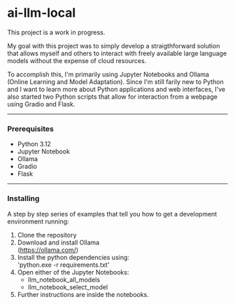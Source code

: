 # ai-llm-local

This project is a work in progress.

My goal with this project was to simply develop a straigthforward solution that allows myself and others to interact with freely available large language models without the expense of cloud resources.

To accomplish this, I'm primarily using Jupyter Notebooks and Ollama (Online Learning and Model Adaptation).  Since I'm still farily new to Python and I want to learn more about Python applications and web interfaces, I've also started two Python scripts that allow for interaction from a webpage using Gradio and Flask.

---
### Prerequisites
- Python 3.12
- Jupyter Notebook
- Ollama
- Gradio
- Flask

---
### Installing

A step by step series of examples that tell you how to get a development environment running:

1. Clone the repository
2. Download and install Ollama<br>
(https://ollama.com/)
3. Install the python dependencies using:<br>
'python.exe -r requirements.txt'
4. Open either of the Jupyter Notebooks:
    - llm_notebook_all_models
    - llm_notebook_select_model
5. Further instructions are inside the notebooks.




